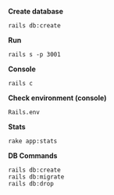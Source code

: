 **Create database**
```
rails db:create
```
**Run**
```
rails s -p 3001
```
**Console**
```
rails c
```
**Check environment (console)**
```
Rails.env
```
**Stats**
```
rake app:stats
```
**DB Commands**
```
rails db:create
rails db:migrate
rails db:drop
```